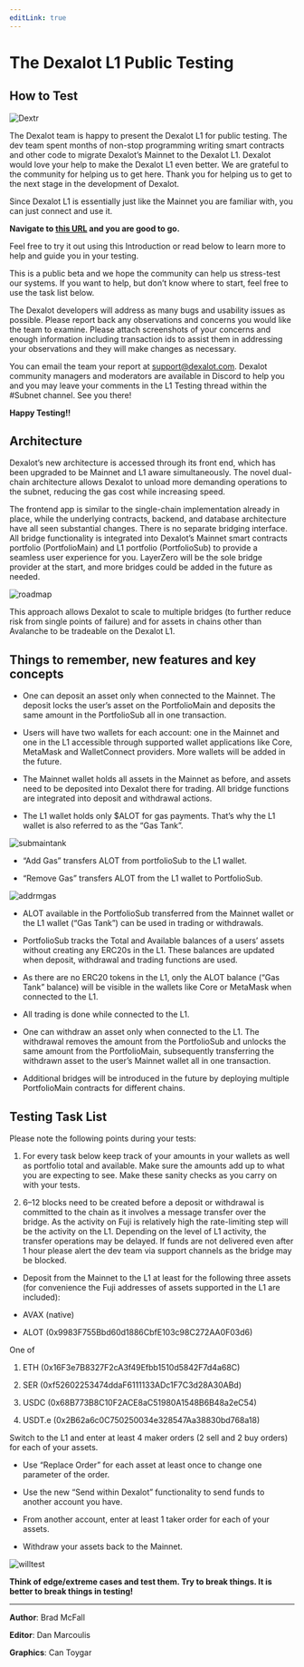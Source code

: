 ```yaml
---
editLink: true
---
```


# The Dexalot L1 Public Testing

 ## How to Test

![Dextr](/images/howtotest/dextrcomp.png)

The Dexalot team is happy to present the Dexalot L1 for public testing. The dev team spent months of non-stop programming writing smart contracts and other code to migrate Dexalot’s Mainnet to the Dexalot L1. Dexalot would love your help to make the Dexalot L1 even better. We are grateful to the community for helping us to get here. Thank you for helping us to get to the next stage in the development of Dexalot.

Since Dexalot L1 is essentially just like the Mainnet you are familiar with, you can just connect and use it.

 **Navigate to [this URL](https://app.dexalot-test.com/trade) and you are good to go.**

Feel free to try it out using this Introduction or read below to learn more to help and guide you in your testing.

<VidStack src="youtube/vRvaswPuMNg" />

This is a public beta and we hope the community can help us stress-test our systems. If you want to help, but don’t know where to start, feel free to use the task list below.

The Dexalot developers will address as many bugs and usability issues as possible. Please report back any observations and concerns you would like the team to examine. Please attach screenshots of your concerns and enough information including transaction ids to assist them in addressing your observations and they will make changes as necessary.

You can email the team your report at [support@dexalot.com](support@dexalot.com). Dexalot community managers and moderators are available in Discord to help you and you may leave your comments in the L1 Testing thread within the #Subnet channel. See you there!

**Happy Testing!!**

## **Architecture**

Dexalot’s new architecture is accessed through its front end, which has been upgraded to be Mainnet and L1 aware simultaneously. The novel dual-chain architecture allows Dexalot to unload more demanding operations to the subnet, reducing the gas cost while increasing speed.

The frontend app is similar to the single-chain implementation already in place, while the underlying contracts, backend, and database architecture have all seen substantial changes. There is no separate bridging interface. All bridge functionality is integrated into Dexalot’s Mainnet smart contracts portfolio (PortfolioMain) and L1 portfolio (PortfolioSub) to provide a seamless user experience for you. LayerZero will be the sole bridge provider at the start, and more bridges could be added in the future as needed.

![roadmap](/images/howtotest/roadmp.png)

This approach allows Dexalot to scale to multiple bridges (to further reduce risk from single points of failure) and for assets in chains other than Avalanche to be tradeable on the Dexalot L1.

## Things to remember, new features and key concepts

* One can deposit an asset only when connected to the Mainnet. The deposit locks the user’s asset on the PortfolioMain and deposits the same amount in the PortfolioSub all in one transaction.

* Users will have two wallets for each account: one in the Mainnet and one in the L1 accessible through supported wallet applications like Core, MetaMask and WalletConnect providers. More wallets will be added in the future.

* The Mainnet wallet holds all assets in the Mainnet as before, and assets need to be deposited into Dexalot there for trading. All bridge functions are integrated into deposit and withdrawal actions.

* The L1 wallet holds only $ALOT for gas payments. That’s why the L1 wallet is also referred to as the “Gas Tank”.

![submaintank](/images/howtotest/submaintank.png)

* “Add Gas” transfers ALOT from portfolioSub to the L1 wallet.

* “Remove Gas” transfers ALOT from the L1 wallet to PortfolioSub.

![addrmgas](/images/howtotest/addrmgas.png)

* ALOT available in the PortfolioSub transferred from the Mainnet wallet or the L1 wallet (“Gas Tank”) can be used in trading or withdrawals.

* PortfolioSub tracks the Total and Available balances of a users’ assets without creating any ERC20s in the L1. These balances are updated when deposit, withdrawal and trading functions are used.

* As there are no ERC20 tokens in the L1, only the ALOT balance (“Gas Tank” balance) will be visible in the wallets like Core or MetaMask when connected to the L1.

* All trading is done while connected to the L1.

* One can withdraw an asset only when connected to the L1. The withdrawal removes the amount from the PortfolioSub and unlocks the same amount from the PortfolioMain, subsequently transferring the withdrawn asset to the user’s Mainnet wallet all in one transaction.

* Additional bridges will be introduced in the future by deploying multiple PortfolioMain contracts for different chains.

## Testing Task List

Please note the following points during your tests:

1.  For every task below keep track of your amounts in your wallets as well as portfolio total and available. Make sure the amounts add up to what you are expecting to see. Make these sanity checks as you carry on with your tests.

2.  6–12 blocks need to be created before a deposit or withdrawal is committed to the chain as it involves a message transfer over the bridge. As the activity on Fuji is relatively high the rate-limiting step will be the activity on the L1. Depending on the level of L1 activity, the transfer operations may be delayed. If funds are not delivered even after 1 hour please alert the dev team via support channels as the bridge may be blocked.

* Deposit from the Mainnet to the L1 at least for the following three assets (for convenience the Fuji addresses of assets supported in the L1 are included):

* AVAX (native)

* ALOT (0x9983F755Bbd60d1886CbfE103c98C272AA0F03d6)

One of

1.  ETH (0x16F3e7B8327F2cA3f49Efbb1510d5842F7d4a68C)

2.  SER (0xf52602253474ddaF6111133ADc1F7C3d28A30ABd)

3. USDC (0x68B773B8C10F2ACE8aC51980A1548B6B48a2eC54)

4. USDT.e (0x2B62a6c0C750250034e328547Aa38830bd768a18)

Switch to the L1 and enter at least 4 maker orders (2 sell and 2 buy orders) for each of your assets.

* Use “Replace Order” for each asset at least once to change one parameter of the order.

* Use the new “Send within Dexalot” functionality to send funds to another account you have.

* From another account, enter at least 1 taker order for each of your assets.

* Withdraw your assets back to the Mainnet.

![willtest](/images/howtotest/dextrbarttest.png)

**Think of edge/extreme cases and test them. Try to break things. It is better to break things in testing!**

---
**Author**: Brad McFall

**Editor**: Dan Marcoulis

**Graphics**: Can Toygar
